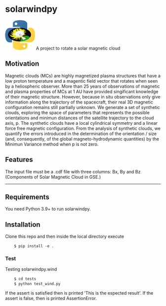 # solarwindpy
<img src="res/logo_SWx.jpg" width="96" height="96" />
A project to rotate a solar magnetic cloud

## Motivation
Magnetic clouds (MCs) are highly magnetized plasma structures that have a low proton
temperature and a magentic field vector that rotates when seen by a heliospheric observer.
More than 25 years of observations of magnetic and plasma properties of MCs at 1 AU
have provided singificant knowledge of their magnetic structure. However, because in situ observations only give information along the trajectory of the spacecraft, their real 3D magnetic configuration remains still partially unknown. We generate a set of synthetic clouds, exploring the space of parameters that represents the possible orientations and minimun distances of the satellite trajectory to the cloud axis, p. The synthetic clouds have a local cylindrical symmetry and a linear force free magnetic configuration. From the analysis of synthetic clouds, we quantify the errors introduced in the determination of the orientation / size (and, consequently, of the global magneto-hydrodynamic quantities) by the Minimun Variance method when p is not zero.

## Features
The input file must be a .cdf file with three columns: Bx, By and Bz (Components of Solar Magnetic Cloud in GSE.)


--------------------------------------------------------------------------------

## Requirements
You need Python 3.9+ to run solarwindpy.

## Installation
Clone this repo and then inside the local directory execute

        $ pip install -e .
        
### Test
Testing solarwindpy.wind

        $ cd tests
        $ python test_wind.py 
        
 If the assert is satisfied then is printed 'This is the espected result'. If the assert is false, then is printed AssertionError.
